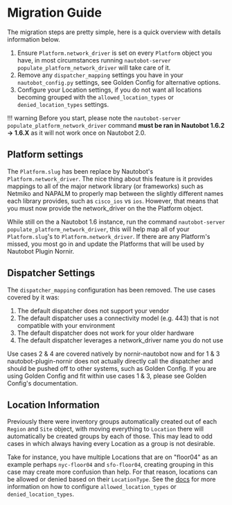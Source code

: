 # Migration Guide

The migration steps are pretty simple, here is a quick overview with details information below.

1. Ensure `Platform.network_driver` is set on every `Platform` object you have, in most circumstances running `nautobot-server populate_platform_network_driver` will take care of it.
2. Remove any `dispatcher_mapping` settings you have in your `nautobot_config.py` settings, see Golden Config for alternative options.
3. Configure your Location settings, if you do not want all locations becoming grouped with the `allowed_location_types` or `denied_location_types` settings.

!!! warning
    Before you start, please note the `nautobot-server populate_platform_network_driver` command **must be ran in Nautobot 1.6.2 -> 1.6.X** as it will not work once on Nautobot 2.0.

## Platform settings

The `Platform.slug` has been replace by Nautobot's `Platform.network_driver`. The nice thing about this feature is it provides mappings to all of the major network library (or frameworks) such as Netmiko and NAPALM to properly map between the slightly different names each library provides, such as `cisco_ios` vs `ios`. However, that means that you must now provide the network_driver on the the Platform object.

While still on the a Nautobot 1.6 instance, run the command `nautobot-server populate_platform_network_driver`, this will help map all of your `Platform.slug`'s to `Platform.network_driver`. If there are any Platform's missed, you most go in and update the Platforms that will be used by Nautobot Plugin Nornir.

## Dispatcher Settings

The `dispatcher_mapping` configuration has been removed. The use cases covered by it was:

1. The default dispatcher does not support your vendor
2. The default dispatcher uses a connectivity model (e.g. 443) that is not compatible with your environment
3. The default dispatcher does not work for your older hardware
4. The default dispatcher leverages a network_driver name you do not use

Use cases 2 & 4 are covered natively by nornir-nautobot now and for 1 & 3 nautobot-plugin-nornir does not actually directly call the dispatcher and should be pushed off to other systems, such as Golden Config. If you are using Golden Config and fit within use cases 1 & 3, please see Golden Config's documentation.

## Location Information

Previously there were inventory groups automatically created out of each `Region` and `Site` object, with moving everything to `Location` there will automatically be created groups by each of those. This may lead to odd cases in which always having every Location as a group is not desirable. 

Take for instance, you have multiple Locations that are on "floor04" as an example perhaps `nyc-floor04` and `sfo-floor04`, creating grouping in this case may create more confusion than help. For that reason, locations can be allowed or denied based on their `LocationType`. See the [docs](../user/app_feature_inventory.md#inventory-groupings) for more information on how to configure `allowed_location_types` or `denied_location_types`.
